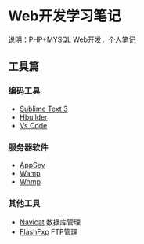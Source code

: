 # Web开发学习笔记
说明：PHP+MYSQL Web开发，个人笔记
## 工具篇
### 编码工具
* [Sublime Text 3](http://www.sublimetext.com/3)
* [Hbuilder](http://www.dcloud.io/)
* [Vs Code](https://code.visualstudio.com/)
### 服务器软件
* [AppSev](https://www.appservnetwork.com/)
* [Wamp](http://www.wampserver.com/)
* [Wnmp](http://wnmp.com.cn/)
### 其他工具
* [Navicat](http://www.navicat.com/) 数据库管理
* [FlashFxp](http://www.flashfxp.com) FTP管理
